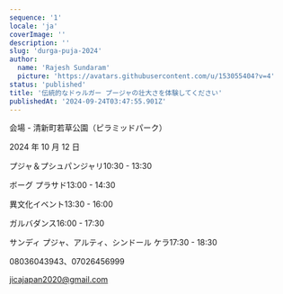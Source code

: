 ```yaml
---
sequence: '1'
locale: 'ja'
coverImage: ''
description: ''
slug: 'durga-puja-2024'
author:
  name: 'Rajesh Sundaram'
  picture: 'https://avatars.githubusercontent.com/u/153055404?v=4'
status: 'published'
title: '伝統的なドゥルガー プージャの壮大さを体験してください'
publishedAt: '2024-09-24T03:47:55.901Z'
---
```


会場 - 清新町若草公園（ピラミッドパーク）

2024 年 10 月 12 日

 

プジャ＆プシュパンジャリ10:30 - 13:30

 

ボーグ プラサド13:00 - 14:30

 

異文化イベント13:30 - 16:00

 

ガルバダンス16:00 - 17:30

 

サンディ プジャ、アルティ、シンドール ケラ17:30 - 18:30

 

08036043943、07026456999

 

jicajapan2020@gmail.com

 